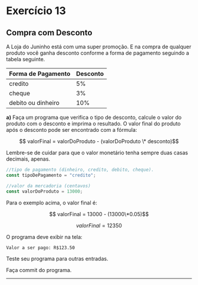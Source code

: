 # Exercício 13

## Compra com Desconto

A Loja do Juninho está com uma super promoção. E na compra de qualquer produto você ganha desconto conforme a forma de pagamento seguindo a tabela seguinte.

| Forma de Pagamento | Desconto |
| ------------------ | -------- |
| credito            | 5%       |
| cheque             | 3%       |
| debito ou dinheiro | 10%      |

**a)** Faça um programa que verifica o tipo de desconto, calcule o valor do produto com o desconto e imprima o resultado. O valor final do produto após o desconto pode ser encontrado com a fórmula:

$$ valorFinal = valorDoProduto - (valorDoProduto \* desconto)$$

Lembre-se de cuidar para que o valor monetário tenha sempre duas casas decimais, apenas.

```javascript
//tipo de pagamento (dinheiro, credito, debito, cheque).
const tipoDePagamento = "credito";

//valor da mercadoria (centavos)
const valorDoProduto = 13000;
```

Para o exemplo acima, o valor final é:

$$ valorFinal = 13000 - (13000\*0.05)$$

$$ valorFinal = 12350$$

O programa deve exibir na tela:

```
Valor a ser pago: R$123.50
```

Teste seu programa para outras entradas.

Faça commit do programa.

---
